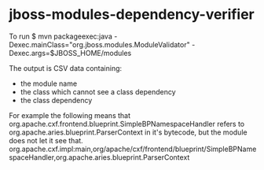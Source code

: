 jboss-modules-dependency-verifier
=================================

To run
$ mvn packageexec:java -Dexec.mainClass="org.jboss.modules.ModuleValidator" -Dexec.args=$JBOSS_HOME/modules


The output is CSV data containing:
* the module name
* the class which cannot see a class dependency
* the class dependency

For example the following means that org.apache.cxf.frontend.blueprint.SimpleBPNamespaceHandler
refers to org.apache.aries.blueprint.ParserContext in it's bytecode, but the module does not let it see that.
  org.apache.cxf.impl:main,org/apache/cxf/frontend/blueprint/SimpleBPNamespaceHandler,org.apache.aries.blueprint.ParserContext
